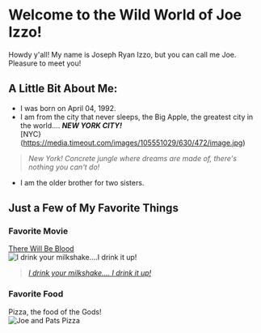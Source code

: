 # Welcome to the Wild World of Joe Izzo!
Howdy y'all! My name is Joseph Ryan Izzo, but you can call me Joe. Pleasure to meet you!

## A Little Bit About Me:
* I was born on April 04, 1992.
* I am from the city that never sleeps, the Big Apple, the greatest city in the world.... ***NEW YORK CITY!***  
[NYC}(https://media.timeout.com/images/105551029/630/472/image.jpg)  
> *New York! Concrete jungle where dreams are made of, there's nothing you can't do!*
* I am the older brother for two sisters.

## Just a Few of My Favorite Things

### Favorite Movie
[There Will Be Blood](https://www.themoviedb.org/movie/7345-there-will-be-blood)    
![I drink your milkshake....I drink it up!](https://coubsecure-s.akamaihd.net/get/b51/p/coub/simple/cw_timeline_pic/bbc4895d973/f57b645b4d9e8069e7e02/med_1481311637_image.jpg)  
> [*I drink your milkshake.... I drink it up!*](https://www.youtube.com/watch?v=a5d9BrLN5K4)

### Favorite Food
Pizza, the food of the Gods!  
![Joe and Pats Pizza](https://encrypted-tbn0.gstatic.com/images?q=tbn%3AANd9GcSjyiePGCXWqBxsSZN9diPPKHk2LHyPLWMrtEKvtO5hG6luj7wQ&usqp=CAU)